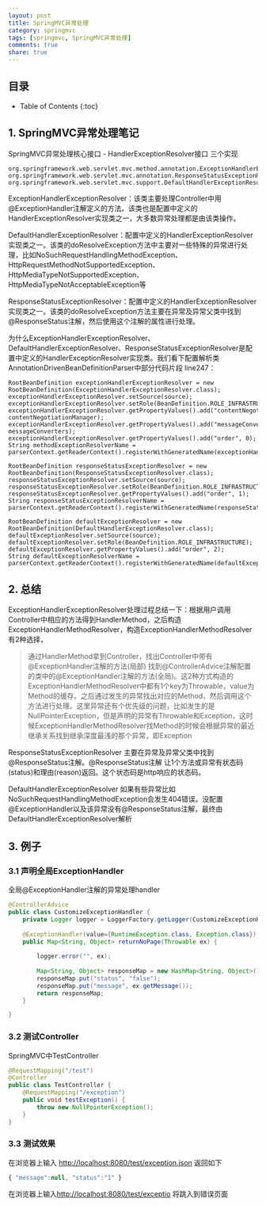 ```yaml
---
layout: post
title: SpringMVC异常处理
category: springmvc
tags: [springmvc, SpringMVC异常处理]
comments: true
share: true
---
```

## 目录 ##

* Table of Contents
{:toc}

## 1. SpringMVC异常处理笔记 ##
SpringMVC异常处理核心接口 - HandlerExceptionResolver接口
三个实现

    org.springframework.web.servlet.mvc.method.annotation.ExceptionHandlerExceptionResolver
    org.springframework.web.servlet.mvc.annotation.ResponseStatusExceptionResolver
    org.springframework.web.servlet.mvc.support.DefaultHandlerExceptionResolver

ExceptionHandlerExceptionResolver：该类主要处理Controller中用@ExceptionHandler注解定义的方法。该类也是<annotation-driven/>配置中定义的HandlerExceptionResolver实现类之一，大多数异常处理都是由该类操作。

DefaultHandlerExceptionResolver：<annotation-driven/>配置中定义的HandlerExceptionResolver实现类之一。该类的doResolveException方法中主要对一些特殊的异常进行处理，比如NoSuchRequestHandlingMethodException、HttpRequestMethodNotSupportedException、HttpMediaTypeNotSupportedException、HttpMediaTypeNotAcceptableException等

ResponseStatusExceptionResolver：<annotation-driven/>配置中定义的HandlerExceptionResolver实现类之一。该类的doResolveException方法主要在异常及异常父类中找到@ResponseStatus注解，然后使用这个注解的属性进行处理。

为什么ExceptionHandlerExceptionResolver、DefaultHandlerExceptionResolver、ResponseStatusExceptionResolver是<annotation-driven/>配置中定义的HandlerExceptionResolver实现类。我们看下<annotation-driven/>配置解析类AnnotationDrivenBeanDefinitionParser中部分代码片段 line247：

    RootBeanDefinition exceptionHandlerExceptionResolver = new RootBeanDefinition(ExceptionHandlerExceptionResolver.class);
    exceptionHandlerExceptionResolver.setSource(source);
    exceptionHandlerExceptionResolver.setRole(BeanDefinition.ROLE_INFRASTRUCTURE);
    exceptionHandlerExceptionResolver.getPropertyValues().add("contentNegotiationManager", contentNegotiationManager);
    exceptionHandlerExceptionResolver.getPropertyValues().add("messageConverters", messageConverters);
    exceptionHandlerExceptionResolver.getPropertyValues().add("order", 0);
    String methodExceptionResolverName = parserContext.getReaderContext().registerWithGeneratedName(exceptionHandlerExceptionResolver);

    RootBeanDefinition responseStatusExceptionResolver = new RootBeanDefinition(ResponseStatusExceptionResolver.class);
    responseStatusExceptionResolver.setSource(source);
    responseStatusExceptionResolver.setRole(BeanDefinition.ROLE_INFRASTRUCTURE);
    responseStatusExceptionResolver.getPropertyValues().add("order", 1);
    String responseStatusExceptionResolverName = parserContext.getReaderContext().registerWithGeneratedName(responseStatusExceptionResolver);

    RootBeanDefinition defaultExceptionResolver = new RootBeanDefinition(DefaultHandlerExceptionResolver.class);
    defaultExceptionResolver.setSource(source);
    defaultExceptionResolver.setRole(BeanDefinition.ROLE_INFRASTRUCTURE);
    defaultExceptionResolver.getPropertyValues().add("order", 2);
    String defaultExceptionResolverName = parserContext.getReaderContext().registerWithGeneratedName(defaultExceptionResolver);

## 2. 总结 ##
ExceptionHandlerExceptionResolver处理过程总结一下：根据用户调用Controller中相应的方法得到HandlerMethod，之后构造ExceptionHandlerMethodResolver，构造ExceptionHandlerMethodResolver有2种选择，

>通过HandlerMethod拿到Controller，找出Controller中带有@ExceptionHandler注解的方法(局部) 
>找到@ControllerAdvice注解配置的类中的@ExceptionHandler注解的方法(全局)。这2种方式构造的ExceptionHandlerMethodResolver中都有1个key为Throwable，value为Method的缓存。之后通过发生的异常找出对应的Method，然后调用这个方法进行处理。这里异常还有个优先级的问题，比如发生的是NullPointerException，但是声明的异常有Throwable和Exception，这时候ExceptionHandlerMethodResolver找Method的时候会根据异常的最近继承关系找到继承深度最浅的那个异常，即Exception


ResponseStatusExceptionResolver 主要在异常及异常父类中找到@ResponseStatus注解。@ResponseStatus注解  让1个方法或异常有状态码(status)和理由(reason)返回。这个状态码是http响应的状态码。

DefaultHandlerExceptionResolver 如果有些异常比如NoSuchRequestHandlingMethodException会发生404错误。没配置@ExceptionHandler以及该异常没有@ResponseStatus注解，最终由DefaultHandlerExceptionResolver解析

## 3. 例子 ##

### 3.1 声明全局ExceptionHandler ###
全局@ExceptionHandler注解的异常处理handler

```java
@ControllerAdvice
public class CustomizeExceptionHandler {
    private Logger logger = LoggerFactory.getLogger(CustomizeExceptionHandler.class);
    
    @ExceptionHandler(value={RuntimeException.class, Exception.class})
    public Map<String, Object> returnNoPage(Throwable ex) {
        
        logger.error("", ex);
        
        Map<String, Object> responseMap = new HashMap<String, Object>();
        responseMap.put("status", "false");
        responseMap.put("message", ex.getMessage());
        return responseMap;
    }

}
```

### 3.2 测试Controller ###
SpringMVC中TestController

```java
@RequestMapping("/test")
@Controller
public class TestController {
    @RequestMapping("/exception")
    public void testException() {
        throw new NullPointerException();
    }
}
```

### 3.3 测试效果 ###
在浏览器上输入 [http://localhost:8080/test/exception.json](http://localhost:8080/test/exception.json "结果会以json数据返回") 返回如下

```js
{ "message":null, "status":"1" }
```

在浏览器上输入[http://localhost:8080/test/exceptio](http://localhost:8080/test/exception "结果会以html返回") 将跳入到错误页面
